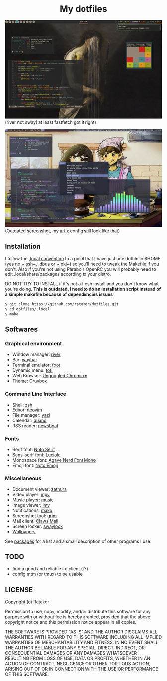 <h1 align="center">My dotfiles</h1>

![screenshot 1](.local/share/screenshot/1.png)
(river not sway! at least fastfetch got it right)

![screenshot 2](.local/share/screenshot/2.png)
(Outdated screenshot, my [artix](https://github.com/ratakor/dotfiles/tree/artix) config still look like that)

## Installation
I follow the [.local convention](https://gist.github.com/Earnestly/84cf9670b7e11ae2eac6f753910efebe)
to a point that I have just one dotfile in $HOME (yes no ~.ssh~, .dbus or ~.pki~)
so you'll need to tweak the Makefile if you don't. Also if you're not using
Parabola OpenRC you will probably need to edit .local/share/packages according
to your distro.

DO NOT TRY TO INSTALL if it's not a fresh install and you don't know what you're doing.
**This is outdated, I need to do an installation script instead of a simple makefile because of dependencies issues**

	$ git clone https://github.com/ratakor/dotfiles.git
	$ cd dotfiles/.local
	$ make

## Softwares

### Graphical environment
- Window manager: [river](https://github.com/riverwm/river)
- Bar: [waybar](https://github.com/Alexays/Waybar)
- Terminal emulator: [foot](https://codeberg.org/dnkl/foot)
- Dynamic menu: [tofi](https://github.com/philj56/tofi)
- Web Browser: [Ungoogled Chromium](https://github.com/ungoogled-software/ungoogled-chromium)
- Theme: [Gruvbox](https://github.com/morhetz/gruvbox)

### Command Line Interface
- Shell: [zsh](https://github.com/zsh-users/zsh)
- Editor: [neovim](https://github.com/neovim/neovim)
- File manager: [yazi](https://github.com/sxyazi/yazi)
- Calendar: [quand](https://github.com/ratakor/quand)
- RSS reader: [newsboat](https://newsboat.org/)

### Fonts
- Serif font: [Noto Serif](https://fonts.google.com/noto/specimen/Noto+Serif)
- Sans-serif font: [Luciole](https://luciole-vision.com)
- Monospace font: [Agave Nerd Font Mono](https://github.com/ryanoasis/nerd-fonts/tree/master/patched-fonts/Agave)
- Emoji font: [Noto Emoji](https://fonts.google.com/noto/specimen/Noto+Emoji)

### Miscellaneous
- Document viewer: [zathura](https://github.com/pwmt/zathura)
- Video player: [mpv](https://github.com/mpv-player/mpv)
- Music player: [music](.local/bin/music)
- Image viewer: [imv](https://sr.ht/~exec64/imv)
- Notifications: [mako](https://github.com/emersion/mako)
- Screenshot tool: [grim](https://sr.ht/~emersion/grim)
- Mail client: [Claws Mail](https://www.claws-mail.org)
- Screen locker: [swaylock](https://github.com/swaywm/swaylock)
- [Wallpapers](https://github.com/ratakor/wallpapers)

See [packages](.local/share/packages) for a list and a small description of
other programs I use.

## TODO
- find a good and reliable irc client (ii?)
- config mtm (or tmux) to be usable

## LICENSE
Copyright (c) Ratakor

Permission to use, copy, modify, and/or distribute this software for any
purpose with or without fee is hereby granted, provided that the above
copyright notice and this permission notice appear in all copies.

THE SOFTWARE IS PROVIDED "AS IS" AND THE AUTHOR DISCLAIMS ALL WARRANTIES WITH
REGARD TO THIS SOFTWARE INCLUDING ALL IMPLIED WARRANTIES OF MERCHANTABILITY AND
FITNESS. IN NO EVENT SHALL THE AUTHOR BE LIABLE FOR ANY SPECIAL, DIRECT,
INDIRECT, OR CONSEQUENTIAL DAMAGES OR ANY DAMAGES WHATSOEVER RESULTING FROM
LOSS OF USE, DATA OR PROFITS, WHETHER IN AN ACTION OF CONTRACT, NEGLIGENCE OR
OTHER TORTIOUS ACTION, ARISING OUT OF OR IN CONNECTION WITH THE USE OR
PERFORMANCE OF THIS SOFTWARE.
